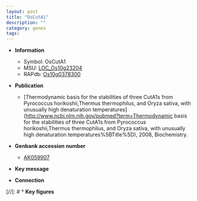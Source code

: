 ```yaml
---
layout: post
title: "OsCutA1"
description: ""
category: genes
tags: 
---
```


* **Information**  
    + Symbol: OsCutA1  
    + MSU: [LOC_Os10g23204](http://rice.plantbiology.msu.edu/cgi-bin/ORF_infopage.cgi?orf=LOC_Os10g23204)  
    + RAPdb: [Os10g0378300](http://rapdb.dna.affrc.go.jp/viewer/gbrowse_details/irgsp1?name=Os10g0378300)  

* **Publication**  
    + [Thermodynamic basis for the stabilities of three CutA1s from Pyrococcus horikoshii,Thermus thermophilus, and Oryza sativa, with unusually high denaturation temperatures](http://www.ncbi.nlm.nih.gov/pubmed?term=Thermodynamic basis for the stabilities of three CutA1s from Pyrococcus horikoshii,Thermus thermophilus, and Oryza sativa, with unusually high denaturation temperatures%5BTitle%5D), 2008, Biochemistry.

* **Genbank accession number**  
    + [AK059907](http://www.ncbi.nlm.nih.gov/nuccore/AK059907)

* **Key message**  

* **Connection**  

[//]: # * **Key figures**  


